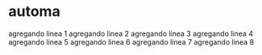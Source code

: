 # automa
agregando linea 1
agregando linea 2
agregando linea 3
agregando linea 4
agregando linea 5
agregando linea 6
agregando linea 7
agregando linea 8
